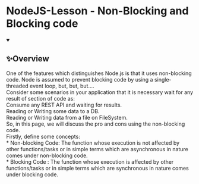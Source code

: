 # NodeJS-Lesson - Non-Blocking and Blocking code

<details open="">
  <summary><h2>✨Overview</h2></summary>
    <p dir="auto">
        One of the features which distinguishes Node.js is that it uses non-blocking code. Node is assumed to prevent blocking code by using a single-threaded event loop, but, but, but....
        <br>
        Consider some scenarios in your application that it is necessary wait for any result of section of code as:
        <br>
        Consume any REST API and waiting for results.
        <br>
        Reading or Writing some data to a DB.
        <br>
        Reading or Writing data from a file on FileSystem.
        <br>
         So, in this page, we will discuss the pro and cons using the non-blocking code.
        <br>
        Firstly, define some concepts:
        <br>
              * Non-blocking Code: The function whose execution is not affected by other functions/tasks or in simple terms which are asynchronous in nature comes under non-blocking code.
        <br>
              * Blocking Code : The function whose execution is affected by other functions/tasks or in simple terms which are synchronous in nature comes under blocking code.
    </p>
</details>